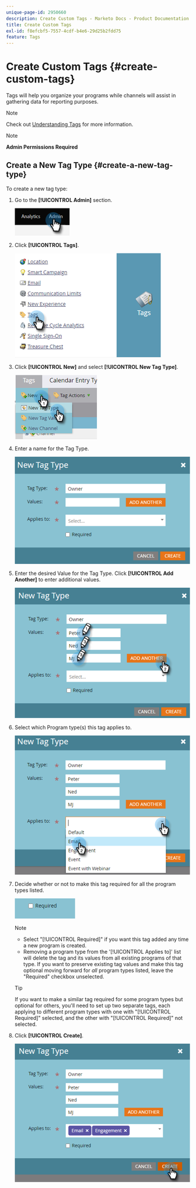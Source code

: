 ```yaml
---
unique-page-id: 2950660
description: Create Custom Tags - Marketo Docs - Product Documentation
title: Create Custom Tags
exl-id: f8efcbf5-7557-4cdf-b4e6-29d25b2fdd75
feature: Tags
---
```

# Create Custom Tags {#create-custom-tags}

Tags will help you organize your programs while channels will assist in gathering data for reporting purposes.

>[!NOTE]
>
>Check out [Understanding Tags](/help/marketo/product-docs/core-marketo-concepts/programs/working-with-programs/understanding-tags.md) for more information.

>[!NOTE]
>
>**Admin Permissions Required**

## Create a New Tag Type {#create-a-new-tag-type}

To create a new tag type:

1. Go to the **[!UICONTROL Admin]** section.

   ![](assets/create-custom-tags-1.png)

1. Click **[!UICONTROL Tags]**.

   ![](assets/create-custom-tags-2.png)

1. Click **[!UICONTROL New]** and select **[!UICONTROL New Tag Type]**.

   ![](assets/create-custom-tags-3.png)

1. Enter a name for the Tag Type.

   ![](assets/create-custom-tags-4.png)

1. Enter the desired Value for the Tag Type. Click **[!UICONTROL Add Another]** to enter additional values.

   ![](assets/create-custom-tags-5.png)

1. Select which Program type(s) this tag applies to.

   ![](assets/create-custom-tags-6.png)

1. Decide whether or not to make this tag required for all the program types listed.

   ![](assets/create-custom-tags-7.png)

   >[!NOTE]
   >
   >* Select "[!UICONTROL Required]" if you want this tag added any time a new program is created.
   >* Removing a program type from the '[!UICONTROL Applies to]' list will delete the tag and its values from all existing programs of that type. If you want to preserve existing tag values and make this tag optional moving forward for _all_ program types listed, leave the "Required" checkbox unselected.

   >[!TIP]
   >
   >If you want to make a similar tag required for some program types but optional for others, you'll need to set up two separate tags, each applying to different program types with one with "[!UICONTROL Required]" selected, and the other with "[!UICONTROL Required]" not selected.

1. Click **[!UICONTROL Create]**.

   ![](assets/create-custom-tags-8.png)
